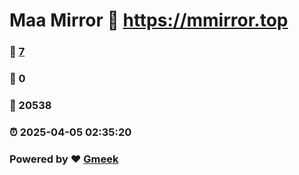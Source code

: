 # Maa Mirror :link: https://mmirror.top 
### :page_facing_up: [7](https://mmirror.top/tag.html) 
### :speech_balloon: 0 
### :hibiscus: 20538 
### :alarm_clock: 2025-04-05 02:35:20 
### Powered by :heart: [Gmeek](https://github.com/Meekdai/Gmeek)
